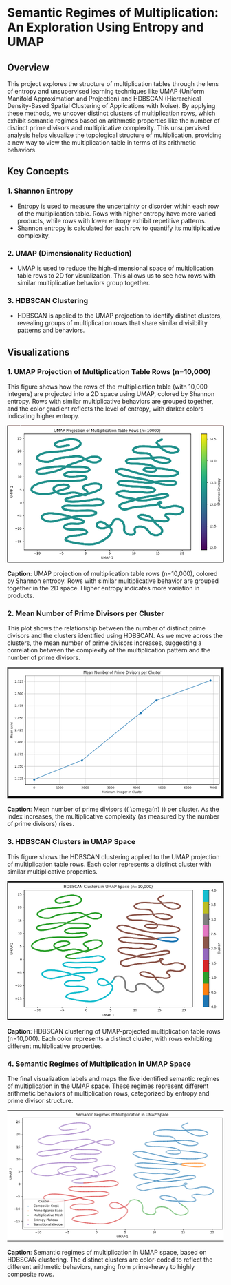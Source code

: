 # Semantic Regimes of Multiplication: An Exploration Using Entropy and UMAP

## Overview

This project explores the structure of multiplication tables through the lens of entropy and unsupervised learning techniques like UMAP (Uniform Manifold Approximation and Projection) and HDBSCAN (Hierarchical Density-Based Spatial Clustering of Applications with Noise). By applying these methods, we uncover distinct clusters of multiplication rows, which exhibit semantic regimes based on arithmetic properties like the number of distinct prime divisors and multiplicative complexity. This unsupervised analysis helps visualize the topological structure of multiplication, providing a new way to view the multiplication table in terms of its arithmetic behaviors.

## Key Concepts

### 1. **Shannon Entropy**
   - Entropy is used to measure the uncertainty or disorder within each row of the multiplication table. Rows with higher entropy have more varied products, while rows with lower entropy exhibit repetitive patterns.
   - Shannon entropy is calculated for each row to quantify its multiplicative complexity.

### 2. **UMAP (Dimensionality Reduction)**
   - UMAP is used to reduce the high-dimensional space of multiplication table rows to 2D for visualization. This allows us to see how rows with similar multiplicative behaviors group together.

### 3. **HDBSCAN Clustering**
   - HDBSCAN is applied to the UMAP projection to identify distinct clusters, revealing groups of multiplication rows that share similar divisibility patterns and behaviors.

## Visualizations

### 1. **UMAP Projection of Multiplication Table Rows (n=10,000)**

   This figure shows how the rows of the multiplication table (with 10,000 integers) are projected into a 2D space using UMAP, colored by Shannon entropy. Rows with similar multiplicative behaviors are grouped together, and the color gradient reflects the level of entropy, with darker colors indicating higher entropy.

   ![UMAP Projection of Multiplication Table Rows](images/umap_projection_multiplication_table_10000.png)

   **Caption**: UMAP projection of multiplication table rows (n=10,000), colored by Shannon entropy. Rows with similar multiplicative behavior are grouped together in the 2D space. Higher entropy indicates more variation in products.

### 2. **Mean Number of Prime Divisors per Cluster**

   This plot shows the relationship between the number of distinct prime divisors and the clusters identified using HDBSCAN. As we move across the clusters, the mean number of prime divisors increases, suggesting a correlation between the complexity of the multiplication pattern and the number of prime divisors.

   ![Mean Number of Prime Divisors per Cluster](images/mean_prime_divisors_per_cluster.png)

   **Caption**: Mean number of prime divisors (\( \omega(n) \)) per cluster. As the index increases, the multiplicative complexity (as measured by the number of prime divisors) rises.

### 3. **HDBSCAN Clusters in UMAP Space**

   This figure shows the HDBSCAN clustering applied to the UMAP projection of multiplication table rows. Each color represents a distinct cluster with similar multiplicative properties.

   ![HDBSCAN Clusters in UMAP Space](images/hdbscan_clusters_umap.png)

   **Caption**: HDBSCAN clustering of UMAP-projected multiplication table rows (n=10,000). Each color represents a distinct cluster, with rows exhibiting different multiplicative properties.

### 4. **Semantic Regimes of Multiplication in UMAP Space**

   The final visualization labels and maps the five identified semantic regimes of multiplication in the UMAP space. These regimes represent different arithmetic behaviors of multiplication rows, categorized by entropy and prime divisor structure.

   ![Semantic Regimes of Multiplication in UMAP Space](images/semantic_regimes_multiplication_umap.png)

   **Caption**: Semantic regimes of multiplication in UMAP space, based on HDBSCAN clustering. The distinct clusters are color-coded to reflect the different arithmetic behaviors, ranging from prime-heavy to highly composite rows.


